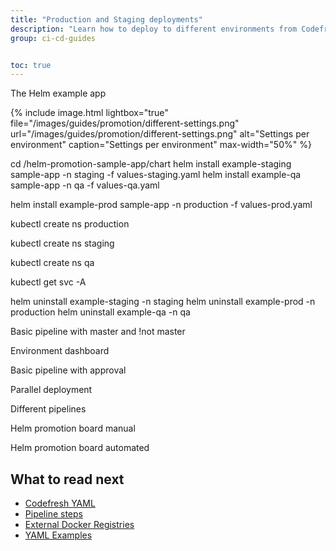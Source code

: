 ```yaml
---
title: "Production and Staging deployments"
description: "Learn how to deploy to different environments from Codefresh pipelines"
group: ci-cd-guides


toc: true
---
```


The Helm example app


{% include image.html 
lightbox="true" 
file="/images/guides/promotion/different-settings.png" 
url="/images/guides/promotion/different-settings.png" 
alt="Settings per environment" 
caption="Settings per environment"
max-width="50%" 
%}

cd /helm-promotion-sample-app/chart
helm install example-staging sample-app -n staging -f values-staging.yaml
helm install example-qa sample-app -n qa -f values-qa.yaml

helm install example-prod sample-app -n production -f values-prod.yaml

 kubectl create ns production

 kubectl create ns staging

kubectl create ns qa

kubectl get svc -A

helm uninstall example-staging  -n staging
helm uninstall example-prod  -n production
helm uninstall example-qa  -n qa



Basic pipeline with master and !not master

Environment dashboard

Basic pipeline with approval

Parallel deployment

Different pipelines

Helm promotion board manual

Helm promotion board automated




## What to read next

* [Codefresh YAML]({{site.baseurl}}/docs/codefresh-yaml/what-is-the-codefresh-yaml/)
* [Pipeline steps]({{site.baseurl}}/docs/codefresh-yaml/steps/)
* [External Docker Registries]({{site.baseurl}}/docs/docker-registries/external-docker-registries/)
* [YAML Examples]({{site.baseurl}}/docs/yaml-examples/examples/)





